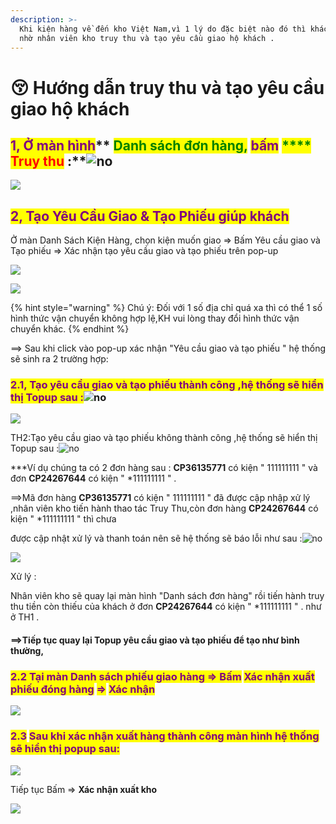 ```yaml
---
description: >-
  Khi kiện hàng về đến kho Việt Nam,vì 1 lý do đặc biệt nào đó thì khách hàng sẽ
  nhờ nhân viên kho truy thu và tạo yêu cầu giao hộ khách .
---
```


# 😚 Hướng dẫn truy thu và tạo yêu cầu giao hộ khách

## <mark style="color:purple;">**1, Ở màn hình**</mark>** **<mark style="color:green;">**Danh sách đơn hàng,**</mark>** **<mark style="color:purple;">**bấm**</mark>** **<mark style="color:green;">****</mark>** **<mark style="color:red;">**Truy thu**</mark>** **<mark style="color:purple;">**:**</mark>![no](https://naipot.com/cp/static/cp/template/js/plugins/ckeditor/plugins/smiley/images/thumbs\_down.png)

![](https://image.naipot.com/notebook/2020/4/21/1587463114186vn25.png)

## <mark style="color:purple;">**2, Tạo Yêu Cầu Giao & Tạo Phiếu  giúp khách**</mark>

Ở màn Danh Sách Kiện Hàng, chọn kiện muốn giao => Bấm Yêu cầu giao và Tạo phiếu => Xác nhận tạo  yêu cầu giao và tạo phiếu trên pop-up&#x20;

![](https://image.naipot.com/notebook/2020/4/21/1587463737986vn7.png)

&#x20;



&#x20;

[![](https://image.naipot.com/notebook/2020/4/21/1587463867026vn8.png)](https://javascript)

&#x20;

{% hint style="warning" %}
Chú ý: Đối với 1 số địa chỉ  quá xa thì có thể 1 số hình thức vận chuyển không hợp lệ,KH vui lòng thay đổi hình thức vận chuyển khác.
{% endhint %}

\==> Sau khi click vào pop-up xác nhận "Yêu cầu giao và tạo phiếu " hệ thống sẽ sinh ra 2 trường hợp:

### &#x20;<mark style="color:purple;">**2.1, Tạo yêu cầu giao và tạo phiếu thành công ,hệ thống sẽ hiển thị Topup sau :**</mark>![no](https://naipot.com/cp/static/cp/template/js/plugins/ckeditor/plugins/smiley/images/thumbs\_down.png)

&#x20;

[![](https://image.naipot.com/notebook/2020/4/21/1587464441012vn26.png)](https://javascript)

&#x20;

&#x20;

TH2:Tạo yêu cầu giao và tạo phiếu không  thành công ,hệ thống sẽ hiển thị Topup sau :![no](https://naipot.com/cp/static/cp/template/js/plugins/ckeditor/plugins/smiley/images/thumbs\_down.png)

\*\*\*Ví dụ chúng ta có 2 đơn hàng sau : **CP36135771**  có kiện   " 111111111 "  và đơn   **CP24267644**  có kiện  "  \*111111111  " .

\==>Mã đơn hàng **CP36135771**  có kiện   " 111111111 "   đã được cập nhập xử lý ,nhân viên kho tiến hành thao tác Truy Thu,còn đơn hàng  **CP24267644**  có kiện  "  \*111111111  "  thì chưa&#x20;

được cập nhật xử lý và thanh toán nên sẽ hệ thống sẽ báo lỗi như sau :![no](https://naipot.com/cp/static/cp/template/js/plugins/ckeditor/plugins/smiley/images/thumbs\_down.png)

&#x20;

[![](https://image.naipot.com/notebook/2020/4/21/1587463836367vn19.png)](https://javascript)

&#x20;

Xử lý :

Nhân viên kho sẽ quay lại màn hình "Danh sách đơn hàng" rồi tiến hành truy thu tiền còn thiếu của khách ở đơn   **CP24267644**  có kiện  "  \*111111111  " . như ở TH1 .

#### ==>Tiếp tục quay lại Topup yêu cầu giao và tạo phiếu để tạo như bình thường,



### <mark style="color:purple;">2.2 Tại màn Danh sách phiếu giao hàng => Bấm</mark> <mark style="color:purple;"></mark><mark style="color:purple;">**Xác nhận xuất phiếu đóng hàng**</mark> <mark style="color:purple;"></mark><mark style="color:purple;">=></mark> <mark style="color:purple;"></mark><mark style="color:purple;">**Xác nhận**</mark>

![](<../../.gitbook/assets/Screenshot\_3 (1).png>)

### <mark style="color:purple;">**2.3**</mark> <mark style="color:purple;"></mark><mark style="color:purple;">Sau khi xác nhận xuất hàng thành công màn hình hệ thống sẽ hiển thị popup sau:</mark>

![](../../.gitbook/assets/Screenshot\_5.png)

Tiếp tục Bấm => **Xác nhận xuất kho**

![](../../.gitbook/assets/Screenshot\_6.png)
